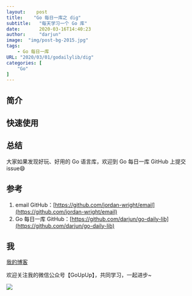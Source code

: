 ```yaml
---
layout:    post
title:    "Go 每日一库之 dig"
subtitle: 	"每天学习一个 Go 库"
date:		2020-03-16T14:40:23
author:		"darjun"
image:	"img/post-bg-2015.jpg"
tags:
    - Go 每日一库
URL: "2020/03/01/godailylib/dig"
categories: [
	"Go"
]
---
```


## 简介

## 快速使用

## 总结

大家如果发现好玩、好用的 Go 语言库，欢迎到 Go 每日一库 GitHub 上提交 issue😄

## 参考

1. email GitHub：[https://github.com/jordan-wright/email](https://github.com/jordan-wright/email)
2. Go 每日一库 GitHub：[https://github.com/darjun/go-daily-lib](https://github.com/darjun/go-daily-lib)

## 我

[我的博客](https://darjun.github.io)

欢迎关注我的微信公众号【GoUpUp】，共同学习，一起进步~

![](/img/wxgzh8.jpg#center)